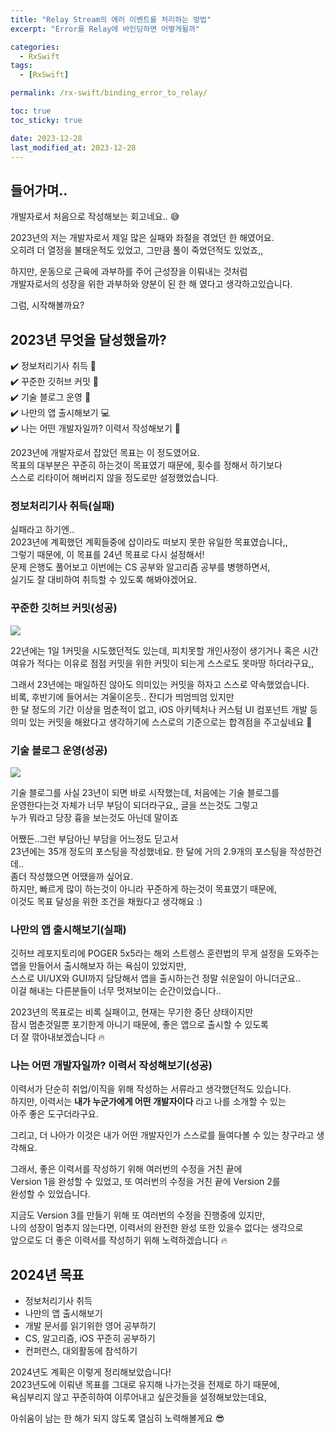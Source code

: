 ```yaml
---
title: "Relay Stream의 에러 이벤트를 처리하는 방법"
excerpt: "Error를 Relay에 바인딩하면 어떻게될까"

categories:
  - RxSwift
tags:
  - [RxSwift]

permalink: /rx-swift/binding_error_to_relay/

toc: true
toc_sticky: true

date: 2023-12-28
last_modified_at: 2023-12-28
--- 
```




## 들어가며..

개발자로서 처음으로 작성해보는 회고네요.. 😅  

2023년의 저는 개발자로서 제일 많은 실패와 좌절을 겪었던 한 해였어요.  
오히려 더 열정을 불태운적도 있었고, 그만큼 풀이 죽었던적도 있었죠,,

하지만, 운동으로 근육에 과부하를 주어 근성장을 이뤄내는 것처럼  
개발자로서의 성장을 위한 과부하와 양분이 된 한 해 였다고 생각하고있습니다.

그럼, 시작해볼까요?

## 2023년 무엇을 달성했을까?

✔️ 정보처리기사 취득 📑   
✔️ 꾸준한 깃허브 커밋 🍏  
✔️ 기술 블로그 운영 👷  
✔️ 나만의 앱 출시해보기 💻  
✔️ 나는 어떤 개발자일까? 이력서 작성해보기 📝  

2023년에 개발자로서 잡았던 목표는 이 정도였어요.  
목표의 대부분은 꾸준히 하는것이 목표였기 때문에, 횟수를 정해서 하기보다   
스스로 리타이어 해버리지 않을 정도로만 설정했었습니다.  

### 정보처리기사 취득(실패)

실패라고 하기엔..  
2023년에 계획했던 계획들중에 삽이라도 떠보지 못한 유일한 목표였습니다,,  
그렇기 때문에, 이 목표를 24년 목표로 다시 설정해서!  
문제 은행도 풀어보고 이번에는 CS 공부와 알고리즘 공부를 병행하면서,  
실기도 잘 대비하여 취득할 수 있도록 해봐야겠어요.  

### 꾸준한 깃허브 커밋(성공)

![](https://velog.velcdn.com/images/textobey/post/bd24d29a-870b-4daf-a10a-757ee8b3c287/image.png)

22년에는 1일 1커밋을 시도했던적도 있는데, 피치못할 개인사정이 생기거나 혹은 시간 여유가 적다는 이유로 점점 커밋을 위한 커밋이 되는게 스스로도 못마땅 하더라구요,,

그래서 23년에는 매일하진 않아도 의미있는 커밋을 하자고 스스로 약속했었습니다.  
비록, 후반기에 들어서는 겨울이온듯.. 잔디가 띄엄띄엄 있지만    
한 달 정도의 기간 이상을 멈춘적이 없고, iOS 아키텍처나 커스텀 UI 컴포넌트 개발 등  
의미 있는 커밋을 해왔다고 생각하기에 스스로의 기준으로는 합격점을 주고싶네요 🥲  


### 기술 블로그 운영(성공)

![](https://velog.velcdn.com/images/textobey/post/a25b5979-85d5-4f76-80ba-485f793dc75a/image.png)

기술 블로그를 사실 23년이 되면 바로 시작했는데, 처음에는 기술 블로그를  
운영한다는것 자체가 너무 부담이 되더라구요,, 글을 쓰는것도 그렇고  
누가 뭐라고 당장 흉을 보는것도 아닌데 말이죠  

어쨌든..그런 부담아닌 부담을 어느정도 딛고서  
23년에는 35개 정도의 포스팅을 작성했네요. 한 달에 거의 2.9개의 포스팅을 작성한건데..  
좀더 작성했으면 어땠을까 싶어요.  
하지만, 빠르게 많이 하는것이 아니라 꾸준하게 하는것이 목표였기 때문에,  
이것도 목표 달성을 위한 조건을 채웠다고 생각해요 :)  


### 나만의 앱 출시해보기(실패)

깃허브 레포지토리에 POGER 5x5라는 해외 스트렝스 훈련법의 무게 설정을 도와주는  
앱을 만들어서 출시해보자 하는 욕심이 있었지만,  
스스로 UI/UX와 GUI까지 담당해서 앱을 출시하는건 정말 쉬운일이 아니더군요..  
이걸 해내는 다른분들이 너무 멋져보이는 순간이었습니다..  

2023년의 목표로는 비록 실패이고, 현재는 무기한 중단 상태이지만  
잠시 멈춘것일뿐 포기한게 아니기 때문에, 좋은 앱으로 출시할 수 있도록  
더 잘 깎아내보겠습니다 🔥  

### 나는 어떤 개발자일까? 이력서 작성해보기(성공)

이력서가 단순히 취업/이직을 위해 작성하는 서류라고 생각했던적도 있습니다.  
하지만, 이력서는 **내가 누군가에게 어떤 개발자이다** 라고 나를 소개할 수 있는  
아주 좋은 도구더라구요.  

그리고, 더 나아가 이것은 내가 어떤 개발자인가 스스로를 들여다볼 수 있는 창구라고 생각해요.  

그래서, 좋은 이력서를 작성하기 위해 여러번의 수정을 거친 끝에  
Version 1을 완성할 수 있었고, 또 여러번의 수정을 거친 끝에 Version 2를  
완성할 수 있었습니다.  

지금도 Version 3를 만들기 위해 또 여러번의 수정을 진행중에 있지만,  
나의 성장이 멈추지 않는다면, 이력서의 완전한 완성 또한 있을수 없다는 생각으로  
앞으로도 더 좋은 이력서를 작성하기 위해 노력하겠습니다 🔥  

## 2024년 목표
- 정보처리기사 취득
- 나만의 앱 출시해보기
- 개발 문서를 읽기위한 영어 공부하기
- CS, 알고리즘, iOS 꾸준히 공부하기
- 컨퍼런스, 대외활동에 참석하기

2024년도 계획은 이렇게 정리해보았습니다!  
2023년도에 이뤄낸 목표를 그대로 유지해 나가는것을 전제로 하기 때문에,  
욕심부리지 않고 꾸준히하여 이루어내고 싶은것들을 설정해보았는데요,  

아쉬움이 남는 한 해가 되지 않도록 열심히 노력해볼게요 😎
